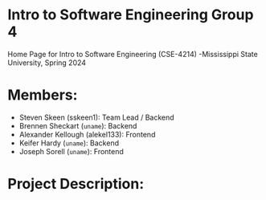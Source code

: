 # Intro to Software Engineering Group 4
Home Page for Intro to Software Engineering (CSE-4214)
-Mississippi State University, Spring 2024
# Members: 
- Steven Skeen (sskeen1): Team Lead / Backend
- Brennen Sheckart (`uname`): Backend
- Alexander Kellough (alekel133): Frontend
- Keifer Hardy (`uname`): Backend
- Joseph Sorell (`uname`): Frontend

# Project Description:
